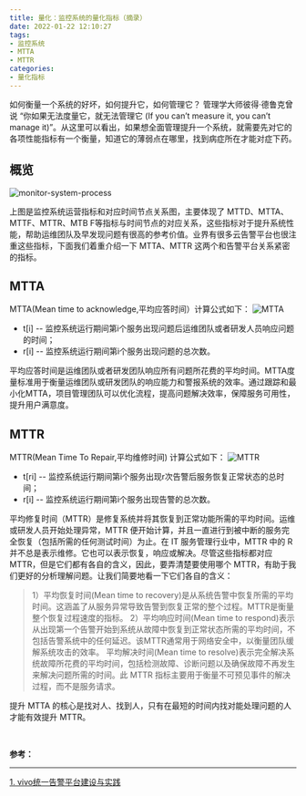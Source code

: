 ```yaml
---
title: 量化：监控系统的量化指标（摘录）
date: 2022-01-22 12:10:27
tags:
- 监控系统
- MTTA
- MTTR
categories:
- 量化指标
---
```

如何衡量一个系统的好坏，如何提升它，如何管理它？ 管理学大师彼得·德鲁克曾说 “你如果无法度量它，就无法管理它 (If you can’t measure it, you can’t manage it)”。从这里可以看出，如果想全面管理提升一个系统，就需要先对它的各项性能指标有一个衡量，知道它的薄弱点在哪里，找到病症所在才能对症下药。

<!-- more -->

## 概览

![monitor-system-process](/images/measuement/monitor-system-process.webp "monitor-system-process")

上图是监控系统运营指标和对应时间节点关系图，主要体现了 MTTD、MTTA、MTTF、MTTR、MTB F等指标与时间节点的对应关系，这些指标对于提升系统性能，帮助运维团队及早发现问题有很高的参考价值。业界有很多云告警平台也很注重这些指标，下面我们着重介绍一下 MTTA、MTTR 这两个和告警平台关系紧密的指标。

## MTTA
MTTA(Mean time to acknowledge,平均应答时间）计算公式如下：
![MTTA](/images/measuement/MTTA.webp "MTTA")

- t[i] -- 监控系统运行期间第i个服务出现问题后运维团队或者研发人员响应问题的时间；
- r[i] -- 监控系统运行期间第i个服务出现问题的总次数。

平均应答时间是运维团队或者研发团队响应所有问题所花费的平均时间。MTTA度量标准用于衡量运维团队或研发团队的响应能力和警报系统的效率。通过跟踪和最小化MTTA，项目管理团队可以优化流程，提高问题解决效率，保障服务可用性，提升用户满意度。

## MTTR
MTTR(Mean Time To Repair,平均维修时间) 计算公式如下：
![MTTR](/images/measuement/MTTR.webp "MTTR")

- t[ri] -- 监控系统运行期间第i个服务出现r次告警后服务恢复正常状态的总时间；
- r[i] -- 监控系统运行期间第i个服务出现告警的总次数。

平均修复时间（MTTR）是修复系统并将其恢复到正常功能所需的平均时间。运维或研发人员开始处理异常，MTTR 便开始计算，并且一直进行到被中断的服务完全恢复（包括所需的任何测试时间）为止。在 IT 服务管理行业中，MTTR 中的 R 并不总是表示维修。它也可以表示恢复，响应或解决。尽管这些指标都对应 MTTR，但是它们都有各自的含义，因此，要弄清楚要使用哪个 MTTR，有助于我们更好的分析理解问题。让我们简要地看一下它们各自的含义：
> 1）平均恢复时间(Mean time to recovery)是从系统告警中恢复所需的平均时间。这涵盖了从服务异常导致告警到恢复正常的整个过程。MTTR是衡量整个恢复过程速度的指标。
> 2）平均响应时间(Mean time to respond)表示从出现第一个告警开始到系统从故障中恢复到正常状态所需的平均时间，不包括告警系统中的任何延迟。该MTTR通常用于网络安全中，以衡量团队缓解系统攻击的效率。
> 平均解决时间(Mean time to resolve)表示完全解决系统故障所花费的平均时间，包括检测故障、诊断问题以及确保故障不再发生来解决问题所需的时间。此 MTTR 指标主要用于衡量不可预见事件的解决过程，而不是服务请求。

提升 MTTA 的核心是找对人、找到人，只有在最短的时间内找对能处理问题的人才能有效提升 MTTR。
 
</br>

**参考：**

----
[1]:https://mp.weixin.qq.com/s/ykk4awsvZT0yI3cYkA6ylw

[1. vivo统一告警平台建设与实践][1]
